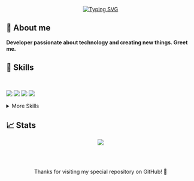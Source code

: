<p align="center">
<a href="https://git.io/typing-svg"><img src="https://readme-typing-svg.demolab.com?        font=Fira+Code&duration=2500&pause=800&color=8911F7&center=true&vCenter=true&multiline=true&width=435&height=60&lines=I'm+Alex+(NeuDam);Software+Developer" alt="Typing SVG" /></a>
</p>

## :open_file_folder: About me

<strong>Developer passionate about technology and creating new things. Greet me.</strong>

## 💼 Skills

<br/>

![](https://img.shields.io/badge/Code-Python-informational?style=flat&logo=python&logoColor=white&color=9912F4)
![](https://img.shields.io/badge/Code-JavaScript-informational?style=flat&logo=javascript&logoColor=white&color=9912F4)
![](https://img.shields.io/badge/Code-Bash-informational?style=flat&logo=shell&logoColor=white&color=9912F4)
![](https://img.shields.io/badge/Code-C++-informational?style=flat&logo=cplusplus&logoColor=white&color=9912F4)


<details>
<summary>More Skills</summary>
<br/>

![](https://img.shields.io/badge/Style-CSS-informational?style=flat&logo=css3&logoColor=white&color=9912F4)
![](https://img.shields.io/badge/Tags-HTML-informational?style=flat&logo=html5&logoColor=white&color=9912F4)
![](https://img.shields.io/badge/Tools-Photoshop-informational?style=flat&logo=Adobe-Photoshop&logoColor=white&color=9912F4)

</details>

## 📈 Stats

<p align="center">
 <img class="img" src="https://github-readme-stats.vercel.app/api/top-langs/?username=NeuDam&theme=radical&layout=compact" />
</p>

<br/>
<br/>

<footer>
 <p align="center">
   Thanks for visiting my special repository on GitHub! 💜
 </p>
</footer>
